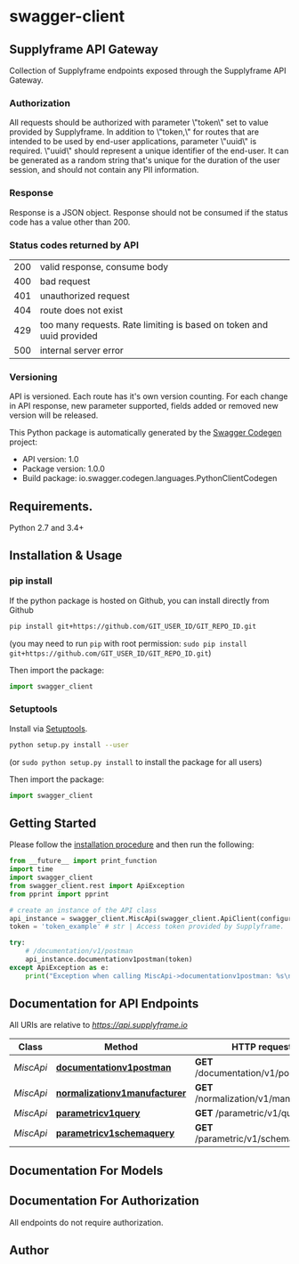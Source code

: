 # swagger-client
<h2>Supplyframe API Gateway</h2>  Collection of Supplyframe endpoints exposed through the Supplyframe API Gateway.  <h3>Authorization</h3>  All requests should be authorized with parameter \"token\" set to value provided by Supplyframe. In addition to \"token,\" for routes that are intended to be used by end-user applications, parameter \"uuid\" is required. \"uuid\" should represent a unique identifier of the end-user. It can be generated as a random string that's unique for the duration of the user session, and should not contain any PII information.  <h3>Response</h3>  Response is a JSON object. Response should not be consumed if the status code has a value other than 200.  <h3>Status codes returned by API</h3>  <table>     <tr>         <td>200</td>         <td>valid response, consume body</td>     </tr>     <tr>         <td>400</td>         <td>bad request</td>     </tr>     <tr>         <td>401</td>         <td>unauthorized request</td>     </tr>     <tr>         <td>404</td>         <td>route does not exist</td>     </tr>     <tr>         <td>429</td>         <td>too many requests. Rate limiting is based on token and uuid provided</td>     </tr>     <tr>         <td>500</td>         <td>internal server error</td>     </tr> </table>  <h3>Versioning</h3>  API is versioned. Each route has it's own version counting. For each change in API response, new parameter supported, fields added or removed new version will be released. 

This Python package is automatically generated by the [Swagger Codegen](https://github.com/swagger-api/swagger-codegen) project:

- API version: 1.0
- Package version: 1.0.0
- Build package: io.swagger.codegen.languages.PythonClientCodegen

## Requirements.

Python 2.7 and 3.4+

## Installation & Usage
### pip install

If the python package is hosted on Github, you can install directly from Github

```sh
pip install git+https://github.com/GIT_USER_ID/GIT_REPO_ID.git
```
(you may need to run `pip` with root permission: `sudo pip install git+https://github.com/GIT_USER_ID/GIT_REPO_ID.git`)

Then import the package:
```python
import swagger_client 
```

### Setuptools

Install via [Setuptools](http://pypi.python.org/pypi/setuptools).

```sh
python setup.py install --user
```
(or `sudo python setup.py install` to install the package for all users)

Then import the package:
```python
import swagger_client
```

## Getting Started

Please follow the [installation procedure](#installation--usage) and then run the following:

```python
from __future__ import print_function
import time
import swagger_client
from swagger_client.rest import ApiException
from pprint import pprint

# create an instance of the API class
api_instance = swagger_client.MiscApi(swagger_client.ApiClient(configuration))
token = 'token_example' # str | Access token provided by Supplyframe.

try:
    # /documentation/v1/postman
    api_instance.documentationv1postman(token)
except ApiException as e:
    print("Exception when calling MiscApi->documentationv1postman: %s\n" % e)

```

## Documentation for API Endpoints

All URIs are relative to *https://api.supplyframe.io*

Class | Method | HTTP request | Description
------------ | ------------- | ------------- | -------------
*MiscApi* | [**documentationv1postman**](docs/MiscApi.md#documentationv1postman) | **GET** /documentation/v1/postman | /documentation/v1/postman
*MiscApi* | [**normalizationv1manufacturer**](docs/MiscApi.md#normalizationv1manufacturer) | **GET** /normalization/v1/manufacturer | /normalization/v1/manufacturer
*MiscApi* | [**parametricv1query**](docs/MiscApi.md#parametricv1query) | **GET** /parametric/v1/query | /parametric/v1/query
*MiscApi* | [**parametricv1schemaquery**](docs/MiscApi.md#parametricv1schemaquery) | **GET** /parametric/v1/schema/query | /parametric/v1/schema/query


## Documentation For Models



## Documentation For Authorization

 All endpoints do not require authorization.


## Author



